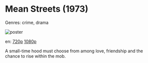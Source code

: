 # Mean Streets (1973)

Genres: crime, drama

![poster](http://image.tmdb.org/t/p/w500/3awGnJPs7XmGyCB2eFdxVm6GlGd.jpg)

en:
  [720p](magnet:?xt=urn:btih:5313C330CE2F23A2D02836EDCC97D114A8B66097&tr=udp://glotorrents.pw:6969/announce&tr=udp://tracker.opentrackr.org:1337/announce&tr=udp://torrent.gresille.org:80/announce&tr=udp://tracker.openbittorrent.com:80&tr=udp://tracker.coppersurfer.tk:6969&tr=udp://tracker.leechers-paradise.org:6969&tr=udp://p4p.arenabg.ch:1337&tr=udp://tracker.internetwarriors.net:1337)
  [1080p](magnet:?xt=urn:btih:64206334184BA44D0E433151C9CCAA89F1AD5035&tr=udp://glotorrents.pw:6969/announce&tr=udp://tracker.opentrackr.org:1337/announce&tr=udp://torrent.gresille.org:80/announce&tr=udp://tracker.openbittorrent.com:80&tr=udp://tracker.coppersurfer.tk:6969&tr=udp://tracker.leechers-paradise.org:6969&tr=udp://p4p.arenabg.ch:1337&tr=udp://tracker.internetwarriors.net:1337)
  


A small-time hood must choose from among love, friendship and the chance to rise within the mob.